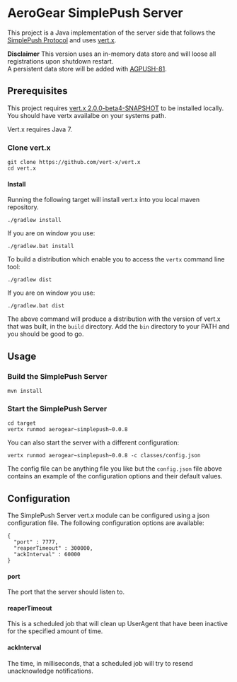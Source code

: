 # AeroGear SimplePush Server
This project is a Java implementation of the server side that follows the [SimplePush Protocol](https://wiki.mozilla.org/WebAPI/SimplePush/Protocol)
and uses [vert.x](http://vertx.io/).

__Disclaimer__ This version uses an in-memory data store and will loose all registrations upon shutdown restart.   
A persistent data store will be added with [AGPUSH-81](https://issues.jboss.org/browse/AGPUSH-81).

## Prerequisites 
This project requires [vert.x 2.0.0-beta4-SNAPSHOT](https://github.com/vert-x/vert.x) to be installed locally.
You should have vertx availalbe on your systems path.

Vert.x requires Java 7.

### Clone vert.x
    git clone https://github.com/vert-x/vert.x
    cd vert.x

#### Install
Running the following target will install vert.x into you local maven repository.

    ./gradlew install
    
If you are on window you use:

    ./gradlew.bat install
    
To build a distribution which enable you to access the ```vertx``` command line tool:

    ./gradlew dist
    
If you are on window you use:

    ./gradlew.bat dist
    
The above command will produce a distribution with the version of vert.x that was built, in the ```build``` directory. Add 
the ```bin``` directory to your PATH and you should be good to go.

## Usage

### Build the SimplePush Server

    mvn install

### Start the SimplePush Server

    cd target
    vertx runmod aerogear~simplepush~0.0.8
    
You can also start the server with a different configuration:

    vertx runmod aerogear~simplepush~0.0.8 -c classes/config.json

The config file can be anything file you like but the ```config.json``` file above contains an example of the configuration 
options and their default values.    

## Configuration
The SimplePush Server vert.x module can be configured using a json configuration file. The following configuration options
are available:

    {
      "port" : 7777,
      "reaperTimeout" : 300000,
      "ackInterval" : 60000
    }
    
#### port
The port that the server should listen to.

#### reaperTimeout
This is a scheduled job that will clean up UserAgent that have been inactive for the specified amount of time.

#### ackInterval
The time, in milliseconds, that a scheduled job will try to resend unacknowledge notifications.    


